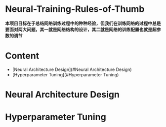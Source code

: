 # Neural-Training-Rules-of-Thumb

**本项目目标在于总结网络训练过程中的种种经验，但我们在训练网络的过程中总是要面对两大问题，其一就是网络结构的设计，其二就是网络的训练配置也就是超参数的调节**

# Content
* [Neural Architecture Design](#Neural Architecture Design)
* [Hyperparameter Tuning](#Hyperparameter Tuning)


# Neural Architecture Design




# Hyperparameter Tuning
